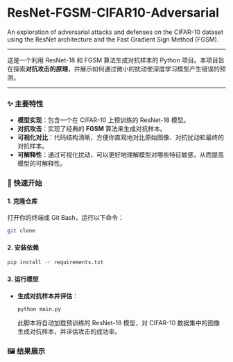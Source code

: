 # ResNet-FGSM-CIFAR10-Adversarial
An exploration of adversarial attacks and defenses on the CIFAR-10 dataset using the ResNet architecture and the Fast Gradient Sign Method (FGSM).


-----

这是一个利用 ResNet-18 和 FGSM 算法生成对抗样本的 Python 项目。本项目旨在探索**对抗攻击的原理**，并展示如何通过微小的扰动使深度学习模型产生错误的预测。

-----

### ✨ 主要特性

* **模型实现**：包含一个在 CIFAR-10 上预训练的 ResNet-18 模型。
* **对抗攻击**：实现了经典的 **FGSM** 算法来生成对抗样本。
* **可视化对比**：代码结构清晰，方便你直观地对比原始图像、对抗扰动和最终的对抗样本。
* **可解释性**：通过可视化扰动，可以更好地理解模型对哪些特征敏感，从而提高模型的可解释性。

### 🚀 快速开始

#### 1\. 克隆仓库

打开你的终端或 Git Bash，运行以下命令：
```bash
git clone 
````

#### 2\. 安装依赖

```bash
pip install -r requirements.txt
```

#### 3\. 运行模型

  * **生成对抗样本并评估**：

    ```bash
    python main.py
    ```

    此脚本将自动加载预训练的 ResNet-18 模型，对 CIFAR-10 数据集中的图像生成对抗样本，并评估攻击的成功率。

### 🖼️ 结果展示




